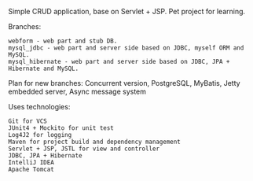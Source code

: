 

Simple CRUD application, base on Servlet + JSP. Pet project for learning.

Branches:

    webform - web part and stub DB.
    mysql_jdbc - web part and server side based on JDBC, myself ORM and MySQL.
    mysql_hibernate - web part and server side based on JDBC, JPA + Hibernate and MySQL.

Plan for new branches: Concurrent version, PostgreSQL, MyBatis, Jetty embedded server, Async message system

Uses technologies:

    Git for VCS
    JUnit4 + Mockito for unit test
    Log4J2 for logging
    Maven for project build and dependency management
    Servlet + JSP, JSTL for view and controller
    JDBC, JPA + Hibernate
    IntelliJ IDEA
    Apache Tomcat


